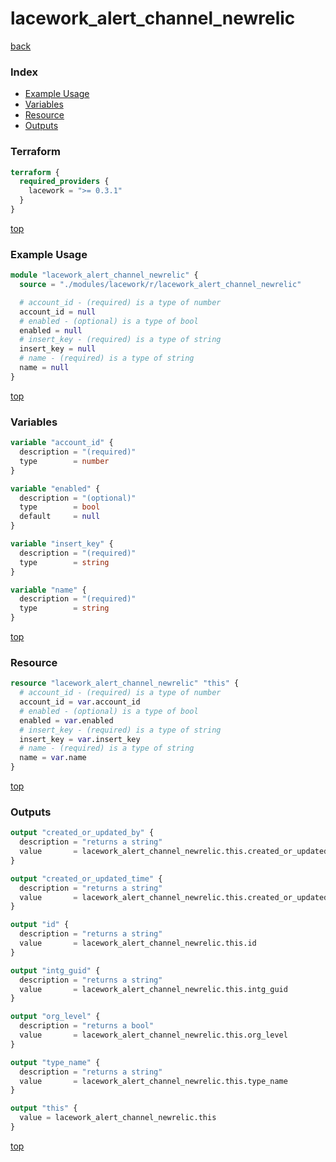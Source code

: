 # lacework_alert_channel_newrelic

[back](../lacework.md)

### Index

- [Example Usage](#example-usage)
- [Variables](#variables)
- [Resource](#resource)
- [Outputs](#outputs)

### Terraform

```terraform
terraform {
  required_providers {
    lacework = ">= 0.3.1"
  }
}
```

[top](#index)

### Example Usage

```terraform
module "lacework_alert_channel_newrelic" {
  source = "./modules/lacework/r/lacework_alert_channel_newrelic"

  # account_id - (required) is a type of number
  account_id = null
  # enabled - (optional) is a type of bool
  enabled = null
  # insert_key - (required) is a type of string
  insert_key = null
  # name - (required) is a type of string
  name = null
}
```

[top](#index)

### Variables

```terraform
variable "account_id" {
  description = "(required)"
  type        = number
}

variable "enabled" {
  description = "(optional)"
  type        = bool
  default     = null
}

variable "insert_key" {
  description = "(required)"
  type        = string
}

variable "name" {
  description = "(required)"
  type        = string
}
```

[top](#index)

### Resource

```terraform
resource "lacework_alert_channel_newrelic" "this" {
  # account_id - (required) is a type of number
  account_id = var.account_id
  # enabled - (optional) is a type of bool
  enabled = var.enabled
  # insert_key - (required) is a type of string
  insert_key = var.insert_key
  # name - (required) is a type of string
  name = var.name
}
```

[top](#index)

### Outputs

```terraform
output "created_or_updated_by" {
  description = "returns a string"
  value       = lacework_alert_channel_newrelic.this.created_or_updated_by
}

output "created_or_updated_time" {
  description = "returns a string"
  value       = lacework_alert_channel_newrelic.this.created_or_updated_time
}

output "id" {
  description = "returns a string"
  value       = lacework_alert_channel_newrelic.this.id
}

output "intg_guid" {
  description = "returns a string"
  value       = lacework_alert_channel_newrelic.this.intg_guid
}

output "org_level" {
  description = "returns a bool"
  value       = lacework_alert_channel_newrelic.this.org_level
}

output "type_name" {
  description = "returns a string"
  value       = lacework_alert_channel_newrelic.this.type_name
}

output "this" {
  value = lacework_alert_channel_newrelic.this
}
```

[top](#index)